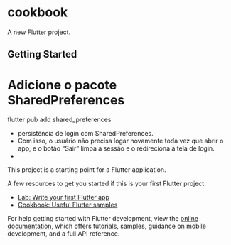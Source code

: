 # cookbook
A new Flutter project.

## Getting Started

# Adicione o pacote SharedPreferences
flutter pub add shared_preferences

- persistência de login com SharedPreferences.
- Com isso, o usuário não precisa logar novamente toda vez que abrir o app, e o botão “Sair” limpa a sessão e o redireciona à tela de login.
- 
This project is a starting point for a Flutter application.

A few resources to get you started if this is your first Flutter project:

- [Lab: Write your first Flutter app](https://docs.flutter.dev/get-started/codelab)
- [Cookbook: Useful Flutter samples](https://docs.flutter.dev/cookbook)

For help getting started with Flutter development, view the
[online documentation](https://docs.flutter.dev/), which offers tutorials,
samples, guidance on mobile development, and a full API reference.

